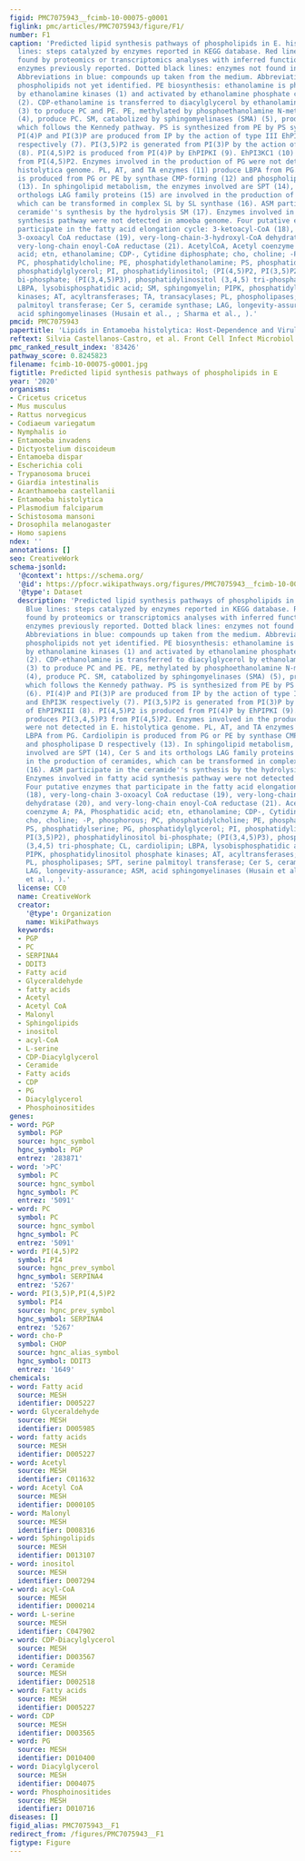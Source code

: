 ```yaml
---
figid: PMC7075943__fcimb-10-00075-g0001
figlink: pmc/articles/PMC7075943/figure/F1/
number: F1
caption: 'Predicted lipid synthesis pathways of phospholipids in E. histolytica. Blue
  lines: steps catalyzed by enzymes reported in KEGG database. Red lines: enzymes
  found by proteomics or transcriptomics analyses with inferred function. Pink lines:
  enzymes previously reported. Dotted black lines: enzymes not found in genome database.
  Abbreviations in blue: compounds up taken from the medium. Abbreviations in green:
  phospholipids not yet identified. PE biosynthesis: ethanolamine is phosphorylated
  by ethanolamine kinases (1) and activated by ethanolamine phosphate cytidyl-transferase
  (2). CDP-ethanolamine is transferred to diacylglycerol by ethanolamine phosphotransferase
  (3) to produce PC and PE. PE, methylated by phosphoethanolamine N-methyltransferase
  (4), produce PC. SM, catabolized by sphingomyelinases (SMA) (5), produce phosphocholine,
  which follows the Kennedy pathway. PS is synthesized from PE by PS synthase 2 (6).
  PI(4)P and PI(3)P are produced from IP by the action of type III EhPI(4)K and EhPI3K
  respectively (7). PI(3,5)P2 is generated from PI(3)P by the action of EhPIPKIII
  (8). PI(4,5)P2 is produced from PI(4)P by EhPIPKI (9). EhPI3KC1 (10) produces PI(3,4,5)P3
  from PI(4,5)P2. Enzymes involved in the production of PG were not detected in E.
  histolytica genome. PL, AT, and TA enzymes (11) produce LBPA from PG. Cardiolipin
  is produced from PG or PE by synthase CMP-forming (12) and phospholipase D respectively
  (13). In sphingolipid metabolism, the enzymes involved are SPT (14), Cer S and its
  orthologs LAG family proteins (15) are involved in the production of ceramides,
  which can be transformed in complex SL by SL synthase (16). ASM participate in the
  ceramide''s synthesis by the hydrolysis SM (17). Enzymes involved in fatty acid
  synthesis pathway were not detected in amoeba genome. Four putative enzymes that
  participate in the fatty acid elongation cycle: 3-ketoacyl-CoA (18), very-long-chain
  3-oxoacyl CoA reductase (19), very-long-chain-3-hydroxyl-CoA dehydratase (20), and
  very-long-chain enoyl-CoA reductase (21). AcetylCoA, Acetyl coenzyme A; PA, Phosphatidic
  acid; etn, ethanolamine; CDP-, Cytidine diphosphate; cho, choline; -P, phosphorous;
  PC, phosphatidylcholine; PE, phosphatidylethanolamine; PS, phosphatidylserine; PG,
  phosphatidylglycerol; PI, phosphatidylinositol; (PI(4,5)P2, PI(3,5)P2), phosphatidylinositol
  bi-phosphate; (PI(3,4,5)P3), phosphatidylinositol (3,4,5) tri-phosphate; CL, cardiolipin;
  LBPA, lysobisphosphatidic acid; SM, sphingomyelin; PIPK, phosphatidylinositol phosphate
  kinases; AT, acyltransferases; TA, transacylases; PL, phospholipases; SPT, serine
  palmitoyl transferase; Cer S, ceramide synthase; LAG, longevity-assurance; ASM,
  acid sphingomyelinases (Husain et al., ; Sharma et al., ).'
pmcid: PMC7075943
papertitle: 'Lipids in Entamoeba histolytica: Host-Dependence and Virulence Factors.'
reftext: Silvia Castellanos-Castro, et al. Front Cell Infect Microbiol. 2020;10:75.
pmc_ranked_result_index: '83426'
pathway_score: 0.8245823
filename: fcimb-10-00075-g0001.jpg
figtitle: Predicted lipid synthesis pathways of phospholipids in E
year: '2020'
organisms:
- Cricetus cricetus
- Mus musculus
- Rattus norvegicus
- Codiaeum variegatum
- Nymphalis io
- Entamoeba invadens
- Dictyostelium discoideum
- Entamoeba dispar
- Escherichia coli
- Trypanosoma brucei
- Giardia intestinalis
- Acanthamoeba castellanii
- Entamoeba histolytica
- Plasmodium falciparum
- Schistosoma mansoni
- Drosophila melanogaster
- Homo sapiens
ndex: ''
annotations: []
seo: CreativeWork
schema-jsonld:
  '@context': https://schema.org/
  '@id': https://pfocr.wikipathways.org/figures/PMC7075943__fcimb-10-00075-g0001.html
  '@type': Dataset
  description: 'Predicted lipid synthesis pathways of phospholipids in E. histolytica.
    Blue lines: steps catalyzed by enzymes reported in KEGG database. Red lines: enzymes
    found by proteomics or transcriptomics analyses with inferred function. Pink lines:
    enzymes previously reported. Dotted black lines: enzymes not found in genome database.
    Abbreviations in blue: compounds up taken from the medium. Abbreviations in green:
    phospholipids not yet identified. PE biosynthesis: ethanolamine is phosphorylated
    by ethanolamine kinases (1) and activated by ethanolamine phosphate cytidyl-transferase
    (2). CDP-ethanolamine is transferred to diacylglycerol by ethanolamine phosphotransferase
    (3) to produce PC and PE. PE, methylated by phosphoethanolamine N-methyltransferase
    (4), produce PC. SM, catabolized by sphingomyelinases (SMA) (5), produce phosphocholine,
    which follows the Kennedy pathway. PS is synthesized from PE by PS synthase 2
    (6). PI(4)P and PI(3)P are produced from IP by the action of type III EhPI(4)K
    and EhPI3K respectively (7). PI(3,5)P2 is generated from PI(3)P by the action
    of EhPIPKIII (8). PI(4,5)P2 is produced from PI(4)P by EhPIPKI (9). EhPI3KC1 (10)
    produces PI(3,4,5)P3 from PI(4,5)P2. Enzymes involved in the production of PG
    were not detected in E. histolytica genome. PL, AT, and TA enzymes (11) produce
    LBPA from PG. Cardiolipin is produced from PG or PE by synthase CMP-forming (12)
    and phospholipase D respectively (13). In sphingolipid metabolism, the enzymes
    involved are SPT (14), Cer S and its orthologs LAG family proteins (15) are involved
    in the production of ceramides, which can be transformed in complex SL by SL synthase
    (16). ASM participate in the ceramide''s synthesis by the hydrolysis SM (17).
    Enzymes involved in fatty acid synthesis pathway were not detected in amoeba genome.
    Four putative enzymes that participate in the fatty acid elongation cycle: 3-ketoacyl-CoA
    (18), very-long-chain 3-oxoacyl CoA reductase (19), very-long-chain-3-hydroxyl-CoA
    dehydratase (20), and very-long-chain enoyl-CoA reductase (21). AcetylCoA, Acetyl
    coenzyme A; PA, Phosphatidic acid; etn, ethanolamine; CDP-, Cytidine diphosphate;
    cho, choline; -P, phosphorous; PC, phosphatidylcholine; PE, phosphatidylethanolamine;
    PS, phosphatidylserine; PG, phosphatidylglycerol; PI, phosphatidylinositol; (PI(4,5)P2,
    PI(3,5)P2), phosphatidylinositol bi-phosphate; (PI(3,4,5)P3), phosphatidylinositol
    (3,4,5) tri-phosphate; CL, cardiolipin; LBPA, lysobisphosphatidic acid; SM, sphingomyelin;
    PIPK, phosphatidylinositol phosphate kinases; AT, acyltransferases; TA, transacylases;
    PL, phospholipases; SPT, serine palmitoyl transferase; Cer S, ceramide synthase;
    LAG, longevity-assurance; ASM, acid sphingomyelinases (Husain et al., ; Sharma
    et al., ).'
  license: CC0
  name: CreativeWork
  creator:
    '@type': Organization
    name: WikiPathways
  keywords:
  - PGP
  - PC
  - SERPINA4
  - DDIT3
  - Fatty acid
  - Glyceraldehyde
  - fatty acids
  - Acetyl
  - Acetyl CoA
  - Malonyl
  - Sphingolipids
  - inositol
  - acyl-CoA
  - L-serine
  - CDP-Diacylglycerol
  - Ceramide
  - Fatty acids
  - CDP
  - PG
  - Diacylglycerol
  - Phosphoinositides
genes:
- word: PGP
  symbol: PGP
  source: hgnc_symbol
  hgnc_symbol: PGP
  entrez: '283871'
- word: '>PC'
  symbol: PC
  source: hgnc_symbol
  hgnc_symbol: PC
  entrez: '5091'
- word: PC
  symbol: PC
  source: hgnc_symbol
  hgnc_symbol: PC
  entrez: '5091'
- word: PI(4,5)P2
  symbol: PI4
  source: hgnc_prev_symbol
  hgnc_symbol: SERPINA4
  entrez: '5267'
- word: PI(3,5)P,PI(4,5)P2
  symbol: PI4
  source: hgnc_prev_symbol
  hgnc_symbol: SERPINA4
  entrez: '5267'
- word: cho-P
  symbol: CHOP
  source: hgnc_alias_symbol
  hgnc_symbol: DDIT3
  entrez: '1649'
chemicals:
- word: Fatty acid
  source: MESH
  identifier: D005227
- word: Glyceraldehyde
  source: MESH
  identifier: D005985
- word: fatty acids
  source: MESH
  identifier: D005227
- word: Acetyl
  source: MESH
  identifier: C011632
- word: Acetyl CoA
  source: MESH
  identifier: D000105
- word: Malonyl
  source: MESH
  identifier: D008316
- word: Sphingolipids
  source: MESH
  identifier: D013107
- word: inositol
  source: MESH
  identifier: D007294
- word: acyl-CoA
  source: MESH
  identifier: D000214
- word: L-serine
  source: MESH
  identifier: C047902
- word: CDP-Diacylglycerol
  source: MESH
  identifier: D003567
- word: Ceramide
  source: MESH
  identifier: D002518
- word: Fatty acids
  source: MESH
  identifier: D005227
- word: CDP
  source: MESH
  identifier: D003565
- word: PG
  source: MESH
  identifier: D010400
- word: Diacylglycerol
  source: MESH
  identifier: D004075
- word: Phosphoinositides
  source: MESH
  identifier: D010716
diseases: []
figid_alias: PMC7075943__F1
redirect_from: /figures/PMC7075943__F1
figtype: Figure
---
```

